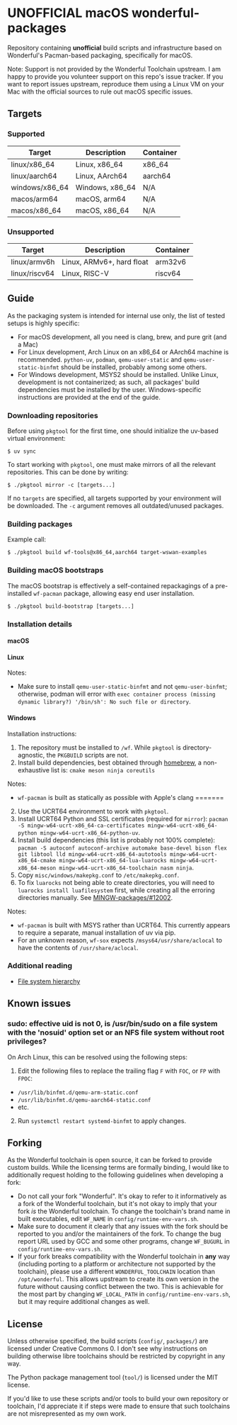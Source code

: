 # UNOFFICIAL macOS wonderful-packages

Repository containing **unofficial** build scripts and infrastructure based on Wonderful's Pacman-based packaging, specifically for macOS.

Note: Support is not provided by the Wonderful Toolchain upstream. I am happy to provide you volunteer support on this repo's issue tracker. If you want to report issues upstream, reproduce them using a Linux VM on your Mac with the official sources to rule out macOS specific issues.

## Targets

### Supported

| Target | Description | Container |
| - | - | - |
| linux/x86_64 | Linux, x86_64 | x86_64 |
| linux/aarch64 | Linux, AArch64 | aarch64 |
| windows/x86_64 | Windows, x86_64 | N/A | 
| macos/arm64  | macOS, arm64  | N/A | 
| macos/x86_64 | macOS, x86_64 | N/A | 

### Unsupported

| Target | Description | Container |
| - | - | - |
| linux/armv6h | Linux, ARMv6+, hard float | arm32v6 |
| linux/riscv64 | Linux, RISC-V | riscv64 |

## Guide

As the packaging system is intended for internal use only, the list of tested setups is highly specific:

* For macOS development, all you need is clang, brew, and pure grit (and a Mac)
* For Linux development, Arch Linux on an x86_64 or AArch64 machine is recommended. `python-uv`, `podman`, `qemu-user-static` and `qemu-user-static-binfmt` should be installed, probably among some others.
* For Windows development, MSYS2 should be installed. Unlike Linux, development is not containerized; as such, all packages' build dependencies must be installed by the user. Windows-specific instructions are provided at the end of the guide.

### Downloading repositories

Before using `pkgtool` for the first time, one should initialize the uv-based virtual environment:

    $ uv sync

To start working with `pkgtool`, one must make mirrors of all the relevant repositories. This can be done by writing:

    $ ./pkgtool mirror -c [targets...]

If no `targets` are specified, all targets supported by your environment will be downloaded. The `-c` argument removes all outdated/unused packages.

### Building packages

Example call:

    $ ./pkgtool build wf-tools@x86_64,aarch64 target-wswan-examples 

### Building macOS bootstraps

The macOS bootstrap is effectively a self-contained repackagings of a pre-installed `wf-pacman` package, allowing easy end user installation.

    $ ./pkgtool build-bootstrap [targets...]

### Installation details

#### macOS
#### Linux

Notes:

* Make sure to install `qemu-user-static-binfmt` and not `qemu-user-binfmt`; otherwise, podman will error with `exec container process (missing dynamic library?) '/bin/sh': No such file or directory`.

#### Windows

Installation instructions:

1. The repository must be installed to `/wf`. While `pkgtool` is directory-agnostic, the `PKGBUILD` scripts are not.
2. Install build dependencies, best obtained through [homebrew](https://brew.sh), a non-exhaustive list is: `cmake meson ninja coreutils`

Notes:

* `wf-pacman` is built as statically as possible with Apple's clang
=======
2. Use the UCRT64 environment to work with `pkgtool`.
3. Install UCRT64 Python and SSL certificates (required for `mirror`): `pacman -S mingw-w64-ucrt-x86_64-ca-certificates mingw-w64-ucrt-x86_64-python mingw-w64-ucrt-x86_64-python-uv`.
4. Install build dependencies (this list is probably not 100% complete): `pacman -S autoconf autoconf-archive automake base-devel bison flex git libtool lld mingw-w64-ucrt-x86_64-autotools mingw-w64-ucrt-x86_64-cmake mingw-w64-ucrt-x86_64-lua-luarocks mingw-w64-ucrt-x86_64-meson mingw-w64-ucrt-x86_64-toolchain nasm ninja`.
5. Copy `misc/windows/makepkg.conf` to `/etc/makepkg.conf`.
6. To fix `luarocks` not being able to create directories, you will need to `luarocks install luafilesystem` first, while creating all the erroring directories manually. See [MINGW-packages/#12002](https://github.com/msys2/MINGW-packages/pull/12002).

Notes:

* `wf-pacman` is built with MSYS rather than UCRT64. This currently appears to require a separate, manual installation of uv via pip.
* For an unknown reason, `wf-sox` expects `/msys64/usr/share/aclocal` to have the contents of `/usr/share/aclocal`.

### Additional reading

* [File system hierarchy](https://wonderful.asie.pl/wiki/doku.php?id=design:filesystem_hierarchy)

## Known issues

### sudo: effective uid is not 0, is /usr/bin/sudo on a file system with the 'nosuid' option set or an NFS file system without root privileges?

On Arch Linux, this can be resolved using the following steps:

1. Edit the following files to replace the trailing flag `F` with `FOC`, or `FP` with `FPOC`:
  * `/usr/lib/binfmt.d/qemu-arm-static.conf`
  * `/usr/lib/binfmt.d/qemu-aarch64-static.conf`
  * etc.
2. Run `systemctl restart systemd-binfmt` to apply changes.

## Forking

As the Wonderful toolchain is open source, it can be forked to provide custom builds. While the licensing terms are formally binding, I would like to additionally request holding to the following guidelines when developing a fork:

- Do not call your fork "Wonderful". It's okay to refer to it informatively as a fork of the Wonderful toolchain, but it's not okay to imply that your fork *is* the Wonderful toolchain. To change the toolchain's brand name in built executables, edit `WF_NAME` in `config/runtime-env-vars.sh`.
- Make sure to document it clearly that any issues with the fork should be reported to you and/or the maintainers of the fork. To change the bug report URL used by GCC and some other programs, change `WF_BUGURL` in `config/runtime-env-vars.sh`.
- If your fork breaks compatibility with the Wonderful toolchain in **any** way (including porting to a platform or architecture not supported by the toolchain), please use a different `WONDERFUL_TOOLCHAIN` location than `/opt/wonderful`. This allows upstream to create its own version in the future without causing conflict between the two. This is achievable for the most part by changing `WF_LOCAL_PATH` in `config/runtime-env-vars.sh`, but it may require additional changes as well.

## License

Unless otherwise specified, the build scripts (`config/`, `packages/`) are licensed under Creative Commons 0. I don't see why instructions on building otherwise libre toolchains should be restricted by copyright in any way.

The Python package management tool (`tool/`) is licensed under the MIT license.

If you'd like to use these scripts and/or tools to build your own repository or toolchain, I'd appreciate it if steps were made to ensure that such toolchains are not misrepresented as my own work.
